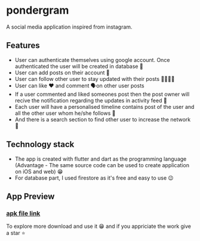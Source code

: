 # pondergram

A social media application inspired from instagram.

## Features

- User can authenticate themselves using google account. Once authenticated the user will be created in database 👤
- User can add posts on their account 🌃
- User can follow other user to stay updated with their posts 👨‍👩‍👦‍👦
- User can like ❤️ and comment 🗣on other user posts
- If a user commented and liked someones post then the post owner will recive the notification regarding the updates in activity feed 🔔
- Each user will have a personalised timeline contains post of the user and all the other user whom he/she follows 📱
- And there is a search section to find other user to increase the network 🔎

## Technology stack

- The app is created with flutter and dart as the programming language (Advantage - The same source code can be used to create application on iOS and web) 😁
- For database part, I used firestore as it's free and easy to use 😉

## App Preview

### [apk file link](https://linkfortheapk.com)

To explore more download and use it 😁 and if you appriciate the work give a star ⭐️
